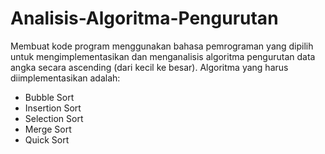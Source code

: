 # Analisis-Algoritma-Pengurutan
Membuat kode program menggunakan bahasa pemrograman yang dipilih untuk mengimplementasikan dan menganalisis algoritma pengurutan data angka secara ascending (dari kecil ke besar). Algoritma yang harus diimplementasikan adalah:

- Bubble Sort
- Insertion Sort
- Selection Sort
- Merge Sort
- Quick Sort
